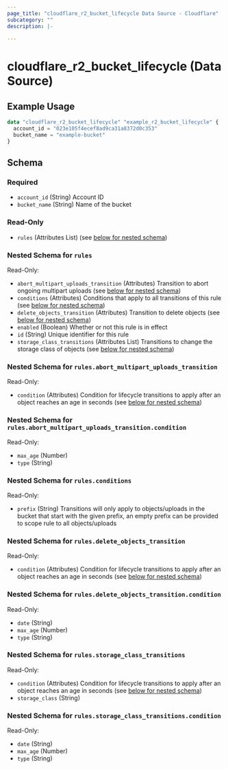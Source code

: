 ```yaml
---
page_title: "cloudflare_r2_bucket_lifecycle Data Source - Cloudflare"
subcategory: ""
description: |-
  
---
```


# cloudflare_r2_bucket_lifecycle (Data Source)



## Example Usage

```terraform
data "cloudflare_r2_bucket_lifecycle" "example_r2_bucket_lifecycle" {
  account_id = "023e105f4ecef8ad9ca31a8372d0c353"
  bucket_name = "example-bucket"
}
```

<!-- schema generated by tfplugindocs -->
## Schema

### Required

- `account_id` (String) Account ID
- `bucket_name` (String) Name of the bucket

### Read-Only

- `rules` (Attributes List) (see [below for nested schema](#nestedatt--rules))

<a id="nestedatt--rules"></a>
### Nested Schema for `rules`

Read-Only:

- `abort_multipart_uploads_transition` (Attributes) Transition to abort ongoing multipart uploads (see [below for nested schema](#nestedatt--rules--abort_multipart_uploads_transition))
- `conditions` (Attributes) Conditions that apply to all transitions of this rule (see [below for nested schema](#nestedatt--rules--conditions))
- `delete_objects_transition` (Attributes) Transition to delete objects (see [below for nested schema](#nestedatt--rules--delete_objects_transition))
- `enabled` (Boolean) Whether or not this rule is in effect
- `id` (String) Unique identifier for this rule
- `storage_class_transitions` (Attributes List) Transitions to change the storage class of objects (see [below for nested schema](#nestedatt--rules--storage_class_transitions))

<a id="nestedatt--rules--abort_multipart_uploads_transition"></a>
### Nested Schema for `rules.abort_multipart_uploads_transition`

Read-Only:

- `condition` (Attributes) Condition for lifecycle transitions to apply after an object reaches an age in seconds (see [below for nested schema](#nestedatt--rules--abort_multipart_uploads_transition--condition))

<a id="nestedatt--rules--abort_multipart_uploads_transition--condition"></a>
### Nested Schema for `rules.abort_multipart_uploads_transition.condition`

Read-Only:

- `max_age` (Number)
- `type` (String)



<a id="nestedatt--rules--conditions"></a>
### Nested Schema for `rules.conditions`

Read-Only:

- `prefix` (String) Transitions will only apply to objects/uploads in the bucket that start with the given prefix, an empty prefix can be provided to scope rule to all objects/uploads


<a id="nestedatt--rules--delete_objects_transition"></a>
### Nested Schema for `rules.delete_objects_transition`

Read-Only:

- `condition` (Attributes) Condition for lifecycle transitions to apply after an object reaches an age in seconds (see [below for nested schema](#nestedatt--rules--delete_objects_transition--condition))

<a id="nestedatt--rules--delete_objects_transition--condition"></a>
### Nested Schema for `rules.delete_objects_transition.condition`

Read-Only:

- `date` (String)
- `max_age` (Number)
- `type` (String)



<a id="nestedatt--rules--storage_class_transitions"></a>
### Nested Schema for `rules.storage_class_transitions`

Read-Only:

- `condition` (Attributes) Condition for lifecycle transitions to apply after an object reaches an age in seconds (see [below for nested schema](#nestedatt--rules--storage_class_transitions--condition))
- `storage_class` (String)

<a id="nestedatt--rules--storage_class_transitions--condition"></a>
### Nested Schema for `rules.storage_class_transitions.condition`

Read-Only:

- `date` (String)
- `max_age` (Number)
- `type` (String)


